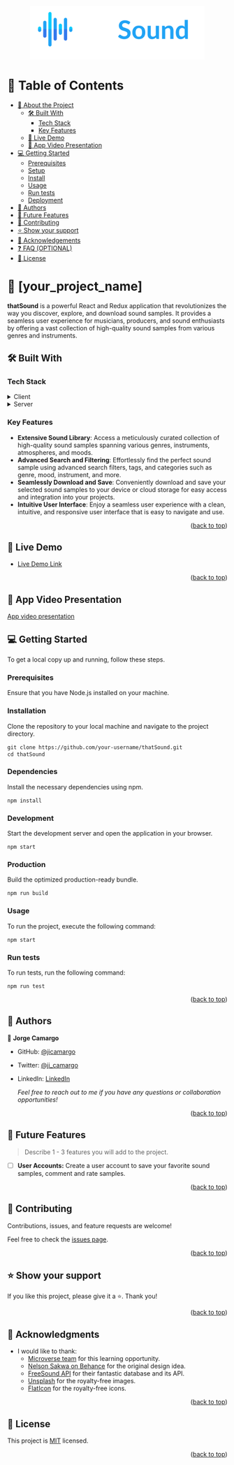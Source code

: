 <a name="readme-top"></a>

<div align="center">
  <br/>
  <img src="./src/assets/thatsoundlogo.png" alt="thatSound Logo" width="400"/>
  <br/>
</div>

<!-- TABLE OF CONTENTS -->

# 📗 Table of Contents

- [📖 About the Project](#about-project)
  - [🛠 Built With](#built-with)
    - [Tech Stack](#tech-stack)
    - [Key Features](#key-features)
  - [🚀 Live Demo](#live-demo)
  - [🎥 App Video Presentation ](#video-demo)
- [💻 Getting Started](#getting-started)
  - [Prerequisites](#prerequisites)
  - [Setup](#setup)
  - [Install](#install)
  - [Usage](#usage)
  - [Run tests](#run-tests)
  - [Deployment](#deployment)
- [👥 Authors](#authors)
- [🔭 Future Features](#future-features)
- [🤝 Contributing](#contributing)
- [⭐️ Show your support](#support)
- [🙏 Acknowledgements](#acknowledgements)
- [❓ FAQ (OPTIONAL)](#faq)
- [📝 License](#license)

<!-- PROJECT DESCRIPTION -->

# 📖 [your_project_name] <a name="about-project"></a>

**thatSound** is a powerful React and Redux application that revolutionizes the way you discover, explore, and download sound samples. It provides a seamless user experience for musicians, producers, and sound enthusiasts by offering a vast collection of high-quality sound samples from various genres and instruments.

## 🛠 Built With <a name="built-with"></a>

### Tech Stack <a name="tech-stack"></a>

<details>
  <summary>Client</summary>
  <ul>
    <li><a href="https://reactjs.org/">React.js: JavaScript library for building user interfaces.</a></li>
    <li><a href="https://react-redux.js.org/">Redux.j: State management library for managing global application state.</a></li>
    <li>HTML: Markup language for creating the structure of web pages.</li>
    <li>CSS: Styling language for designing the visual presentation of web pages.</li>
    <li>JavaScript: Programming language for implementing interactive functionality.</li>
  </ul>
</details>

<details>
  <summary>Server</summary>
  <ul>
    <li><a href="https://freesound.org/docs/api/overview.html">Free Sound API</a></li>
  </ul>
</details>

<!-- Features -->

### Key Features <a name="key-features"></a>

- **Extensive Sound Library**: Access a meticulously curated collection of high-quality sound samples spanning various genres, instruments, atmospheres, and moods.
- **Advanced Search and Filtering**: Effortlessly find the perfect sound sample using advanced search filters, tags, and categories such as genre, mood, instrument, and more.
- **Seamlessly Download and Save**: Conveniently download and save your selected sound samples to your device or cloud storage for easy access and integration into your projects.
- **Intuitive User Interface**: Enjoy a seamless user experience with a clean, intuitive, and responsive user interface that is easy to navigate and use.

<p align="right">(<a href="#readme-top">back to top</a>)</p>

<!-- LIVE DEMO -->

## 🚀 Live Demo <a name="live-demo"></a>

- [Live Demo Link](https://thatsound.netlify.app/)

<p align="right">(<a href="#readme-top">back to top</a>)</p>

<!-- VIDEO PRESENTATION -->

## 🎥 App Video Presentation <a name="video-demo"></a>
[App video presentation](https://www.loom.com/share/e51adb83d815490fac36aa2b83247795?sid=625f0874-b00a-4a17-accd-ab6b88de6d6a)

<!-- GETTING STARTED -->

## 💻 Getting Started <a name="getting-started"></a>

To get a local copy up and running, follow these steps.


### Prerequisites
Ensure that you have Node.js installed on your machine.

### Installation
Clone the repository to your local machine and navigate to the project directory.

```shell
git clone https://github.com/your-username/thatSound.git
cd thatSound
```

### Dependencies
Install the necessary dependencies using npm.

```shell
npm install
```

### Development
Start the development server and open the application in your browser.

```shell
npm start
```

### Production
Build the optimized production-ready bundle.

```shell
npm run build
```

### Usage

To run the project, execute the following command:

```shell
npm start
```

### Run tests

To run tests, run the following command:

```shell
npm run test
```

<p align="right">(<a href="#readme-top">back to top</a>)</p>

<!-- AUTHORS -->

## 👥 Authors <a name="authors"></a>

👤 **Jorge Camargo**

- GitHub: [@jicamargo](https://github.com/jicamargo)
- Twitter: [@ji_camargo](https://twitter.com/ji_camargo)
- LinkedIn: [LinkedIn](https://linkedin.com/in/jorgecamargog)

  _Feel free to reach out to me if you have any questions or collaboration opportunities!_

<p align="right">(<a href="#readme-top">back to top</a>)</p>

<!-- FUTURE FEATURES -->

## 🔭 Future Features <a name="future-features"></a>

> Describe 1 - 3 features you will add to the project.

- [ ] **User Accounts:** Create a user account to save your favorite sound samples, comment and rate samples.


<p align="right">(<a href="#readme-top">back to top</a>)</p>

<!-- CONTRIBUTING -->

## 🤝 Contributing <a name="contributing"></a>

Contributions, issues, and feature requests are welcome!

Feel free to check the [issues page](../../issues/).

<p align="right">(<a href="#readme-top">back to top</a>)</p>

<!-- SUPPORT -->

## ⭐️ Show your support <a name="support"></a>

If you like this project, please give it a ⭐️. Thank you!

<p align="right">(<a href="#readme-top">back to top</a>)</p>

<!-- ACKNOWLEDGEMENTS -->

## 🙏 Acknowledgments <a name="acknowledgements"></a>

- I would like to thank:
  - [Microverse team](https://microverse.org/) for this learning opportunity.
  - [Nelson Sakwa on Behance](https://www.behance.net/sakwadesignstudio) for the original design idea.
  - [FreeSound API](https://freesound.org/docs/api/overview.html) for their fantastic database and its API.
  - [Unsplash](https://unsplash.com/) for the royalty-free images.
  - [FlatIcon](https://www.flaticon.com/) for the royalty-free icons.


<p align="right">(<a href="#readme-top">back to top</a>)</p>

<!-- LICENSE -->

## 📝 License <a name="license"></a>

This project is [MIT](./LICENSE) licensed.

<p align="right">(<a href="#readme-top">back to top</a>)</p>